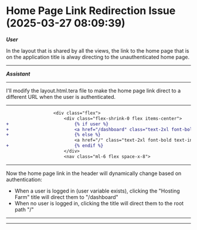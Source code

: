 <!-- Generated by SpecStory -->

# Home Page Link Redirection Issue (2025-03-27 08:09:39)

_**User**_

In the layout that is shared by all the views, the link to the home page that is on the application title is alway directing to the unauthenticated home page.

---

_**Assistant**_



---

I'll modify the layout.html.tera file to make the home page link direct to a different URL when the user is authenticated.

---

```diff
                  <div class="flex">
                      <div class="flex-shrink-0 flex items-center">
+                         {% if user %}
+                         <a href="/dashboard" class="text-2xl font-bold text-indigo-600">Hosting Farm</a>
+                         {% else %}
                          <a href="/" class="text-2xl font-bold text-indigo-600">Hosting Farm</a>
+                         {% endif %}
                      </div>
                      <nav class="ml-6 flex space-x-8">
```

---

Now the home page link in the header will dynamically change based on authentication:
- When a user is logged in (user variable exists), clicking the "Hosting Farm" title will direct them to "/dashboard"
- When no user is logged in, clicking the title will direct them to the root path "/"

---



---

